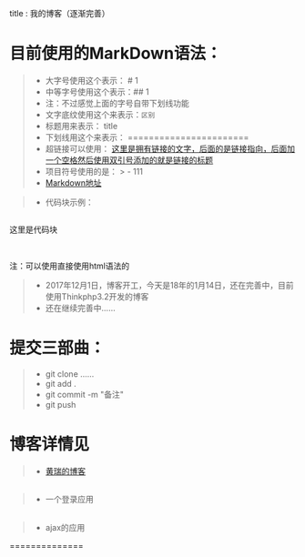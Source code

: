 title : 我的博客（逐渐完善）

# 目前使用的MarkDown语法：
> - 大字号使用这个表示：  # 1
> - 中等字号使用这个表示：## 1
> - 注：不过感觉上面的字号自带下划线功能
> - 文字底纹使用这个来表示：`区别`
> - 标题用来表示： title
> - 下划线用这个来表示：      =======================
> - 超链接可以使用：  [这里是拥有链接的文字，后面的是链接指向，后面加一个空格然后使用双引号添加的就是链接的标题](http://huanggr.cn "这里是标题")
> - 项目符号使用的是： > -  111
> - <a href="https://www.appinn.com/markdown/#precode">Markdown地址</a>

> - 代码块示例：
<pre>
<p>这里是代码块</p>
</pre>

注：可以使用直接使用html语法的

> - 2017年12月1日，博客开工，今天是18年的1月14日，还在完善中，目前使用Thinkphp3.2开发的博客
> - 还在继续完善中……


# 提交三部曲：
> - git clone ……
> - git add .
> - git commit -m "备注"
> - git push

# 博客详情见

> - [黄瑞的博客](http://huanggr.cn "黄瑞的博客")
##
> - 一个登录应用
##
> - ajax的应用

==============





